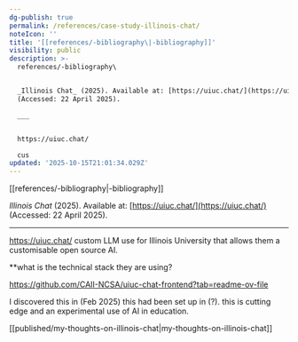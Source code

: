```yaml
---
dg-publish: true
permalink: /references/case-study-illinois-chat/
noteIcon: ''
title: '[[references/-bibliography\|-bibliography]]'
visibility: public
description: >-
  references/-bibliography\


  _Illinois Chat_ (2025). Available at: [https://uiuc.chat/](https://uiuc.chat/)
  (Accessed: 22 April 2025).

  ___


  https://uiuc.chat/

  cus
updated: '2025-10-15T21:01:34.029Z'
---
```


[[references/-bibliography\|-bibliography]]

_Illinois Chat_ (2025). Available at: [https://uiuc.chat/](https://uiuc.chat/) (Accessed: 22 April 2025).
___

https://uiuc.chat/
custom LLM use for Illinois University that allows them a customisable open source AI.

**what is the technical stack they are using?

https://github.com/CAII-NCSA/uiuc-chat-frontend?tab=readme-ov-file 

I discovered this in (Feb 2025) this had been set up in (?). this is cutting edge and an experimental use of AI in education. 

[[published/my-thoughts-on-illinois-chat\|my-thoughts-on-illinois-chat]]

